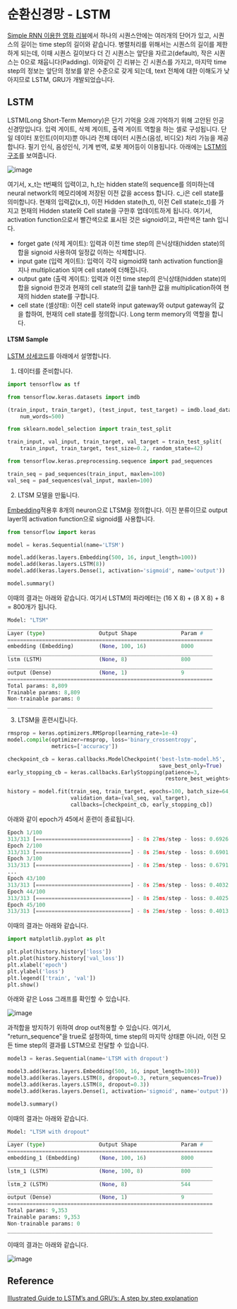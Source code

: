 # 순환신경망 - LSTM

[Simple RNN 이용한 영화 리뷰](https://github.com/kyopark2014/ML-Algorithms/blob/main/rnn.md)에서 하나의 시퀀스안에는 여러개의 단어가 있고, 시퀀스의 길이는 time step의 길이와 같습니다. 병렬처리를 위해서는 시퀀스의 길이를 제한하게 되는데, 이때 시퀀스 길이보다 더 긴 시퀀스는 앞단을 자르고(default), 작은 시퀀스는 0으로 채웁니다(Padding). 이와같이 긴 리뷰는 긴 시퀀스를 가지고, 마지막 time step의 정보는 앞단의 정보를 얕은 수준으로 갖게 되는데, text 전체에 대한 이해도가 낮아지므로 LSTM, GRU가 개발되었습니다. 

## LSTM 

LSTM(Long Short-Term Memory)은 단기 기억을 오래 기억하기 위해 고안된 인공 신경망입니다. 입력 게이트, 삭제 게이트, 출력 게이트 역할을 하는 셀로 구성됩니다. 단일 데이터 포인트(이미지)뿐 아니라 전체 데이터 시퀀스(음성, 비디오) 처리 가능을 제공합니다. 필기 인식, 음성인식, 기계 번역, 로봇 제어등이 이용됩니다. 아래에는 [LSTM의 구조](https://towardsdatascience.com/illustrated-guide-to-lstms-and-gru-s-a-step-by-step-explanation-44e9eb85bf21)를 보여줍니다. 

![image](https://user-images.githubusercontent.com/52392004/188254856-6a9a5b90-3b8c-4e16-9a95-1dee75821930.png)

여기서, x_t는 t번째의 입력이고, h_t는 hidden state의 sequence를 의미하는데 neural network의 메모리에에 저장된 이전 값을 access 합니다. c_i은 cell state를 의미합니다. 현재의 입력값(x_t), 이전 Hidden state(h_t), 이전 Cell state(c_t)를 가지고 현재의 Hidden state와 Cell state을 구한후 업데이트하게 됩니다. 여기서, activation function으로서 빨간색으로 표시된 것은 signoid이고, 파란색은 tanh 입니다. 

- forget gate (삭제 게이트): 입력과 이전 time step의 은닉상태(hidden state)의 합을 signoid 사용하여 일정값 이하는 삭제합니다.
- input gate (입력 게이트): 입력이 각각 sigmoid와 tanh activation function을 지나 multiplication 되며 cell state에 더해집니다. 
- output gate (출력 게이트): 입력과 이전 time step의 은닉상태(hidden state)의 합을 signoid 한것과 현재의 cell state의 값을 tanh한 값을 multiplication하여 현재의 hidden state를 구합니다. 
- cell state (셀상태): 이전 cell state와 input gateway와 output gateway의 값을 합하여, 현재의 cell state를 정의합니다. Long term memory의 역할을 합니다. 

#### LTSM Sample

[LSTM 상세코드](https://github.com/kyopark2014/ML-Algorithms/blob/main/src/rnn-ltsm.ipynb)를 아래에서 설명합니다.

1) 데이터를 준비합니다. 

```python
import tensorflow as tf

from tensorflow.keras.datasets import imdb

(train_input, train_target), (test_input, test_target) = imdb.load_data(
    num_words=500)

from sklearn.model_selection import train_test_split

train_input, val_input, train_target, val_target = train_test_split(
    train_input, train_target, test_size=0.2, random_state=42)

from tensorflow.keras.preprocessing.sequence import pad_sequences

train_seq = pad_sequences(train_input, maxlen=100)
val_seq = pad_sequences(val_input, maxlen=100)
```

2) LTSM 모델을 만듧니다. 

[Embedding](https://github.com/kyopark2014/ML-Algorithms/blob/main/rnn.md#embedding)적용후 8개의 neuron으로 LTSM을 정의합니다. 이진 분류이므로 output layer의 activation function으로 signoid를 사용합니다.  

```python
from tensorflow import keras

model = keras.Sequential(name='LTSM')

model.add(keras.layers.Embedding(500, 16, input_length=100))
model.add(keras.layers.LSTM(8))
model.add(keras.layers.Dense(1, activation='sigmoid', name='output'))

model.summary()
```

이때의 결과는 아래와 같습니다. 여기서 LSTM의 파라메터는 (16 X 8) + (8 X 8) + 8 = 800개가 됩니다. 

```python
Model: "LTSM"
_________________________________________________________________
Layer (type)                 Output Shape              Param #   
=================================================================
embedding (Embedding)        (None, 100, 16)           8000      
_________________________________________________________________
lstm (LSTM)                  (None, 8)                 800       
_________________________________________________________________
output (Dense)               (None, 1)                 9         
=================================================================
Total params: 8,809
Trainable params: 8,809
Non-trainable params: 0
_________________________________________________________________
```

3) LTSM을 훈련시킵니다. 

```python
rmsprop = keras.optimizers.RMSprop(learning_rate=1e-4)
model.compile(optimizer=rmsprop, loss='binary_crossentropy', 
              metrics=['accuracy'])

checkpoint_cb = keras.callbacks.ModelCheckpoint('best-lstm-model.h5', 
                                                save_best_only=True)
early_stopping_cb = keras.callbacks.EarlyStopping(patience=3,
                                                  restore_best_weights=True)

history = model.fit(train_seq, train_target, epochs=100, batch_size=64,
                    validation_data=(val_seq, val_target),
                    callbacks=[checkpoint_cb, early_stopping_cb])
```                    

아래와 같이 epoch가 45에서 훈련이 종료됩니다. 

```python
Epoch 1/100
313/313 [==============================] - 8s 27ms/step - loss: 0.6926 - accuracy: 0.5401 - val_loss: 0.6918 - val_accuracy: 0.5872
Epoch 2/100
313/313 [==============================] - 8s 25ms/step - loss: 0.6901 - accuracy: 0.6211 - val_loss: 0.6879 - val_accuracy: 0.6440
Epoch 3/100
313/313 [==============================] - 8s 25ms/step - loss: 0.6791 - accuracy: 0.6594 - val_loss: 0.6629 - val_accuracy: 0.6740
...
Epoch 43/100
313/313 [==============================] - 8s 25ms/step - loss: 0.4032 - accuracy: 0.8192 - val_loss: 0.4351 - val_accuracy: 0.8012
Epoch 44/100
313/313 [==============================] - 8s 25ms/step - loss: 0.4025 - accuracy: 0.8198 - val_loss: 0.4363 - val_accuracy: 0.8002
Epoch 45/100
313/313 [==============================] - 8s 25ms/step - loss: 0.4013 - accuracy: 0.8206 - val_loss: 0.4352 - val_accuracy: 0.8014
```

이때의 결과는 아래와 같습니다. 

```python
import matplotlib.pyplot as plt

plt.plot(history.history['loss'])
plt.plot(history.history['val_loss'])
plt.xlabel('epoch')
plt.ylabel('loss')
plt.legend(['train', 'val'])
plt.show()
```

아래와 같은 Loss 그래프를 확인할 수 있습니다. 

![image](https://user-images.githubusercontent.com/52392004/188255580-72a6c0a9-b4d5-4237-a902-b361a2ed653e.png)

과적합을 방지하기 위하여 drop out적용할 수 있습니다. 여기서, "return_sequence"을 true로 설정하여, time step의 마지막 상태뿐 아니라, 이전 모든 time step의 결과를 LSTM으로 전달할 수 있습니다. 

```python
model3 = keras.Sequential(name='LTSM with dropout')

model3.add(keras.layers.Embedding(500, 16, input_length=100))
model3.add(keras.layers.LSTM(8, dropout=0.3, return_sequences=True))
model3.add(keras.layers.LSTM(8, dropout=0.3))
model3.add(keras.layers.Dense(1, activation='sigmoid', name='output'))

model3.summary()
```

이때의 결과는 아래와 같습니다. 

```python
Model: "LTSM with dropout"
_________________________________________________________________
Layer (type)                 Output Shape              Param #   
=================================================================
embedding_1 (Embedding)      (None, 100, 16)           8000      
_________________________________________________________________
lstm_1 (LSTM)                (None, 100, 8)            800       
_________________________________________________________________
lstm_2 (LSTM)                (None, 8)                 544       
_________________________________________________________________
output (Dense)               (None, 1)                 9         
=================================================================
Total params: 9,353
Trainable params: 9,353
Non-trainable params: 0
_________________________________________________________________
```

이때의 결과는 아래와 같습니다.

![image](https://user-images.githubusercontent.com/52392004/188255943-423d4235-1caa-43fb-8b78-2cc3aa5721b2.png)




## Reference

[Illustrated Guide to LSTM’s and GRU’s: A step by step explanation](https://towardsdatascience.com/illustrated-guide-to-lstms-and-gru-s-a-step-by-step-explanation-44e9eb85bf21)
